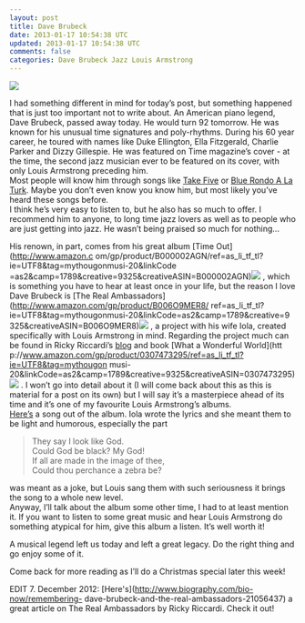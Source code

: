 ```yaml
---           
layout: post
title: Dave Brubeck
date: 2013-01-17 10:54:38 UTC
updated: 2013-01-17 10:54:38 UTC
comments: false
categories: Dave Brubeck Jazz Louis Armstrong
---
```

![](http://www.blogcdn.com/www.spinner.com/media/2012/12/dave-brubeck-456.jpg)

I had something different in mind for today’s post, but something happened
that is just too important not to write about. An American piano legend, Dave
Brubeck, passed away today. He would turn 92 tomorrow. He was known for his
unusual time signatures and poly-rhythms. During his 60 year career, he toured
with names like Duke Ellington, Ella Fitzgerald, Charlie Parker and Dizzy
Gillespie. He was featured on Time magazine’s cover - at the time, the second
jazz musician ever to be featured on its cover, with only Louis Armstrong
preceding him.  
Most people will know him through songs like [Take
Five](http://www.youtube.com/watch?v=vmDDOFXSgAs) or [Blue Rondo A La
Turk](http://www.youtube.com/watch?v=kc34Uj8wlmE). Maybe you don’t even know
you know him, but most likely you’ve heard these songs before.  
I think he’s very easy to listen to, but he also has so much to offer. I
recommend him to anyone, to long time jazz lovers as well as to people who are
just getting into jazz. He wasn’t being praised so much for nothing...  
  
His renown, in part, comes from his great album [Time Out](http://www.amazon.c
om/gp/product/B000002AGN/ref=as_li_tf_tl?ie=UTF8&tag=mythougonmusi-20&linkCode
=as2&camp=1789&creative=9325&creativeASIN=B000002AGN)![](http://www.assoc-amazon.com/e/ir?t=mythougonmusi-20&l=as2&o=1&a=B000002AGN)
, which is something you have to hear at least once in your life, but the reason I love Dave
Brubeck is [The Real Ambassadors](http://www.amazon.com/gp/product/B006O9MER8/
ref=as_li_tf_tl?ie=UTF8&tag=mythougonmusi-20&linkCode=as2&camp=1789&creative=9
325&creativeASIN=B006O9MER8)![](http://www.assoc-amazon.com/e/ir?t=mythougonmusi-20&l=as2&o=1&a=B006O9MER8)
, a project with his wife Iola, created specifically with Louis Armstrong in mind. Regarding the
project much can be found in Ricky Riccardi’s
[blog](http://dippermouth.blogspot.com/) and book [What a Wonderful World](htt
p://www.amazon.com/gp/product/0307473295/ref=as_li_tf_tl?ie=UTF8&tag=mythougon
musi-20&linkCode=as2&camp=1789&creative=9325&creativeASIN=0307473295)![](http://www.assoc-amazon.com/e/ir?t=mythougonmusi-20&l=as2&o=1&a=0307473295)
. I won’t go into detail about it (I will come back about this as this is material
for a post on its own) but I will say it’s a masterpiece ahead of its time and
it’s one of my favourite Louis Armstrong’s albums.  
[Here’s](http://www.youtube.com/watch?v=YtTL-Z5EyEY) a song out of the album.
Iola wrote the lyrics and she meant them to be light and humorous, especially
the part  
  

> They say I look like God.  
Could God be black? My God!  
If all are made in the image of thee,  
Could thou perchance a zebra be?

  
was meant as a joke, but Louis sang them with such seriousness it brings the
song to a whole new level.  
Anyway, I’ll talk about the album some other time, I had to at least mention
it. If you want to listen to some great music and hear Louis Armstrong do
something atypical for him, give this album a listen. It’s well worth it!  
  
A musical legend left us today and left a great legacy. Do the right thing and
go enjoy some of it.  
  
Come back for more reading as I’ll do a Christmas special later this week!  
  
EDIT 7. December 2012: [Here's](http://www.biography.com/bio-now/remembering-
dave-brubeck-and-the-real-ambassadors-21056437) a great article on The Real
Ambassadors by Ricky Riccardi. Check it out!

